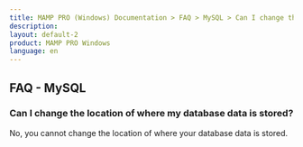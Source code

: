 ```yaml
---
title: MAMP PRO (Windows) Documentation > FAQ > MySQL > Can I change the location of where my database data is stored?
description: 
layout: default-2
product: MAMP PRO Windows
language: en
---
```


## FAQ - MySQL

### Can I change the location of where my database data is stored?

No, you cannot change the location of where your database data is stored.